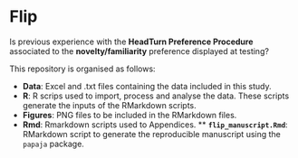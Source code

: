# Flip

Is previous experience with the **HeadTurn Preference Procedure** associated to the **novelty/familiarity** preference displayed at testing?

This repository is organised as follows:

* **Data**: Excel and .txt files containing the data included in this study.
* **R**: R scrips used to import, process and analyse the data. These scripts generate the inputs of the RMarkdown scripts.
* **Figures**: PNG files to be included in the RMarkdown files.
* **Rmd**: Rmarkdown scripts used to Appendices.
** **`flip_manuscript.Rmd`**: RMarkdown script to generate the reproducible manuscript using the `papaja` package. 

